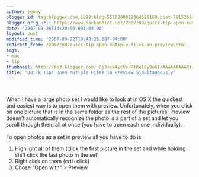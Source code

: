 ```yaml
---
author: jenny
blogger_id: tag:blogger.com,1999:blog-5518298822864690168.post-7915262359002976347
blogger_orig_url: https://www.hackaddict.net/2007/08/quick-tip-open-mutiple-files-in-preview.html
date: '2007-08-28T14:20:00.001-04:00'
layout: post
modified_time: '2007-09-22T10:48:25.187-04:00'
redirect_from: /2007/08/quick-tip-open-mutiple-files-in-preview.html
tags:
- mac
- tip
thumbnail: http://bp3.blogger.com/_Gj3xvk4ycVs/RtRolCy9ohI/AAAAAAAAARY/SOZwGO-25eI/s72-c/ishot-1.jpg
title: 'Quick Tip: Open Mutiple Files in Preview Simultaneously'
---
```


<img alt="" border="0" id="BLOGGER_PHOTO_ID_5103819263332688402" src="{{ site.url }}/assets/images/2007-08-28-image-0000.jpg" style="margin: 0px auto 10px; display: block; text-align: center; "/><br/>When I have a large photo set I would like to look at in OS X the quickest and easiest way is to open them with preview.  Unfortunately, when you click on one picture that is in the same folder as the rest of the pictures, Preview doesn't automatically recognize the photo is a part of a set and let you scroll through them all at once (you have to open each one individually).<br/><br/>To open photos as a set in preview all you have to do is:<ol><li>Highlight all of them (click the first picture in the set and while holding shift click the last photo in the set)</li><li>Right click on them (crtl+click)</li><li>Chose "Open with" &gt; Preview<br/></li></ol><img alt="" border="0" id="BLOGGER_PHOTO_ID_5103819688534450722" src="{{ site.url }}/assets/images/2007-08-28-image-0001.jpg" style="margin: 0px auto 10px; display: block; text-align: center; "/>